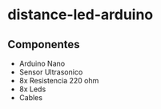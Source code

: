 # distance-led-arduino

## Componentes

- Arduino Nano
- Sensor Ultrasonico
- 8x Resistencia 220 ohm
- 8x Leds
- Cables
